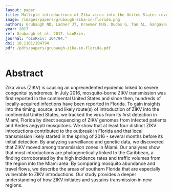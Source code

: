 ```yaml
---
layout: paper
title: Multiple introductions of Zika virus into the United States revealed through genomic epidemiology
image: /images/papers/grubaugh-zika-in-florida.png
authors: Grubaugh ND, Ladner JT, Kraemer MUG, Dudas G, Tan AL, Gangavarapu K, Wiley MR, White S, Thézé J, Magnani DM, Prieto K, Reyes D, Bingham A, Paul LM, Robles-Sikisaka R, Oliveira G, Pronty D, Metsky HC, Baniecki ML, Barnes KG, Chak B, Freije CA, Gladden-Young A, Gnirke A, Luo C, MacInnis B, Matranga CB, Park DJ, Qu J, Schaffner SF, Tomkins-Tinch C, West KL, Winnicki SM, Wohl S, Yozwiak NL, Quick J, Fauver JR, Khan K, Brent SE, Reiner RC, Lichtenberger PN, Ricciardi M, Bailey VK, Watkins DI, Cone MR, Kopp EW, Hogan KN, Cannons AC, Jean R, Garry RF, Loman NJ, Faria NR, Porcelli MC, Vasquez C, Nagle ER, Cummings DAT, Stanek D, Rambaut A, Sanchez-Lockhart M, Sabeti PC, Gillis LD, Michael SF, Bedford T, Pybus OG, Isern S, Palacios G, Andersen KG.
year: 2017
ref: Grubaugh et al. 2017. bioRxiv.
journal: "bioRxiv: 104794."
doi: 10.1101/104794
pdf: /pdfs/papers/grubaugh-zika-in-florida.pdf
---
```


# Abstract

Zika virus (ZIKV) is causing an unprecedented epidemic linked to severe congenital syndromes. In July 2016, mosquito-borne ZIKV transmission was first reported in the continental United States and since then, hundreds of locally-acquired infections have been reported in Florida. To gain insights into the timing, source, and likely route(s) of introduction of ZIKV into the continental United States, we tracked the virus from its first detection in Miami, Florida by direct sequencing of ZIKV genomes from infected patients and Aedes aegypti mosquitoes. We show that at least four distinct ZIKV introductions contributed to the outbreak in Florida and that local transmission likely started in the spring of 2016 - several months before its initial detection. By analyzing surveillance and genetic data, we discovered that ZIKV moved among transmission zones in Miami. Our analyses show that most introductions are phylogenetically linked to the Caribbean, a finding corroborated by the high incidence rates and traffic volumes from the region into the Miami area. By comparing mosquito abundance and travel flows, we describe the areas of southern Florida that are especially vulnerable to ZIKV introductions. Our study provides a deeper understanding of how ZIKV initiates and sustains transmission in new regions.
